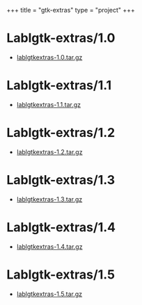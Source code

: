 +++
title = "gtk-extras"
type = "project"
+++

# Lablgtk-extras/1.0
* [lablgtkextras-1.0.tar.gz](/gtk-extras/Lablgtk-extras/1.0/lablgtkextras-1.0.tar.gz)

# Lablgtk-extras/1.1
* [lablgtkextras-1.1.tar.gz](/gtk-extras/Lablgtk-extras/1.1/lablgtkextras-1.1.tar.gz)

# Lablgtk-extras/1.2
* [lablgtkextras-1.2.tar.gz](/gtk-extras/Lablgtk-extras/1.2/lablgtkextras-1.2.tar.gz)

# Lablgtk-extras/1.3
* [lablgtkextras-1.3.tar.gz](/gtk-extras/Lablgtk-extras/1.3/lablgtkextras-1.3.tar.gz)

# Lablgtk-extras/1.4
* [lablgtkextras-1.4.tar.gz](/gtk-extras/Lablgtk-extras/1.4/lablgtkextras-1.4.tar.gz)

# Lablgtk-extras/1.5
* [lablgtkextras-1.5.tar.gz](/gtk-extras/Lablgtk-extras/1.5/lablgtkextras-1.5.tar.gz)